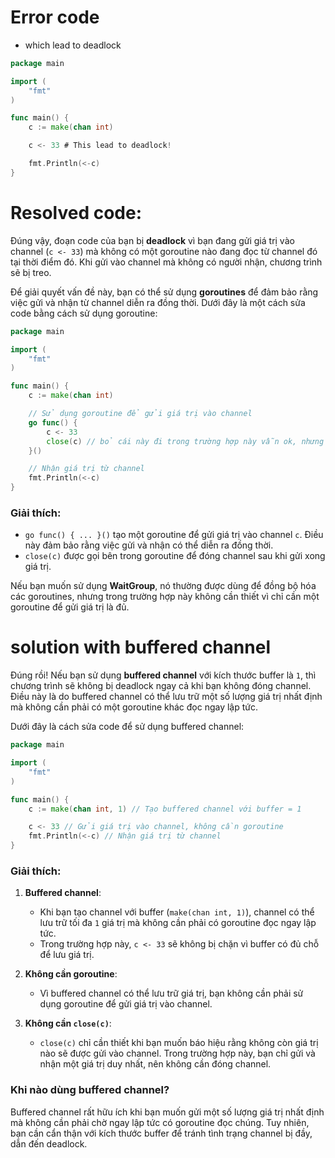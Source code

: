 # Error code
- which lead to deadlock
```go
package main

import (
	"fmt"
)

func main() {
	c := make(chan int)

	c <- 33 # This lead to deadlock!

	fmt.Println(<-c)
}
```

# Resolved code:
Đúng vậy, đoạn code của bạn bị **deadlock** vì bạn đang gửi giá trị vào channel (`c <- 33`) mà không có một goroutine nào đang đọc từ channel đó tại thời điểm đó. Khi gửi vào channel mà không có người nhận, chương trình sẽ bị treo.

Để giải quyết vấn đề này, bạn có thể sử dụng **goroutines** để đảm bảo rằng việc gửi và nhận từ channel diễn ra đồng thời. Dưới đây là một cách sửa code bằng cách sử dụng goroutine:

```go
package main

import (
	"fmt"
)

func main() {
	c := make(chan int)

	// Sử dụng goroutine để gửi giá trị vào channel
	go func() {
		c <- 33
		close(c) // bỏ cái này đi trong trường hợp này vẫn ok, nhưng khi cần gửi tín hiệu là channel đã close, đừng gửi vô nữa thì xài cái này!
	}()

	// Nhận giá trị từ channel
	fmt.Println(<-c)
}
```

### Giải thích:
- `go func() { ... }()` tạo một goroutine để gửi giá trị vào channel `c`. Điều này đảm bảo rằng việc gửi và nhận có thể diễn ra đồng thời.
- `close(c)` được gọi bên trong goroutine để đóng channel sau khi gửi xong giá trị.

Nếu bạn muốn sử dụng **WaitGroup**, nó thường được dùng để đồng bộ hóa các goroutines, nhưng trong trường hợp này không cần thiết vì chỉ cần một goroutine để gửi giá trị là đủ.


# solution with buffered channel
Đúng rồi! Nếu bạn sử dụng **buffered channel** với kích thước buffer là `1`, thì chương trình sẽ không bị deadlock ngay cả khi bạn không đóng channel. Điều này là do buffered channel có thể lưu trữ một số lượng giá trị nhất định mà không cần phải có một goroutine khác đọc ngay lập tức.

Dưới đây là cách sửa code để sử dụng buffered channel:

```go
package main

import (
	"fmt"
)

func main() {
	c := make(chan int, 1) // Tạo buffered channel với buffer = 1

	c <- 33 // Gửi giá trị vào channel, không cần goroutine
	fmt.Println(<-c) // Nhận giá trị từ channel
}
```

### Giải thích:
1. **Buffered channel**:
   - Khi bạn tạo channel với buffer (`make(chan int, 1)`), channel có thể lưu trữ tối đa `1` giá trị mà không cần phải có goroutine đọc ngay lập tức.
   - Trong trường hợp này, `c <- 33` sẽ không bị chặn vì buffer có đủ chỗ để lưu giá trị.

2. **Không cần goroutine**:
   - Vì buffered channel có thể lưu trữ giá trị, bạn không cần phải sử dụng goroutine để gửi giá trị vào channel.

3. **Không cần `close(c)`**:
   - `close(c)` chỉ cần thiết khi bạn muốn báo hiệu rằng không còn giá trị nào sẽ được gửi vào channel. Trong trường hợp này, bạn chỉ gửi và nhận một giá trị duy nhất, nên không cần đóng channel.

### Khi nào dùng buffered channel?
Buffered channel rất hữu ích khi bạn muốn gửi một số lượng giá trị nhất định mà không cần phải chờ ngay lập tức có goroutine đọc chúng. Tuy nhiên, bạn cần cẩn thận với kích thước buffer để tránh tình trạng channel bị đầy, dẫn đến deadlock.